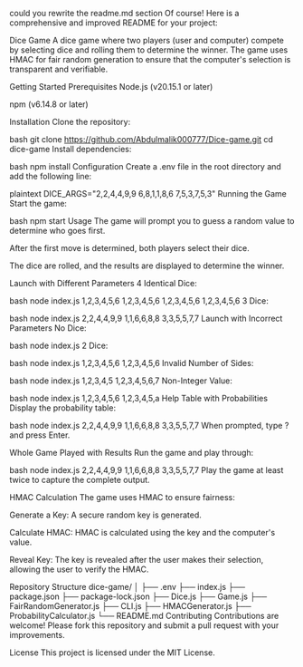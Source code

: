 could you rewrite the readme.md section
Of course! Here is a comprehensive and improved README for your project:

Dice Game
A dice game where two players (user and computer) compete by selecting dice and rolling them to determine the winner. The game uses HMAC for fair random generation to ensure that the computer's selection is transparent and verifiable.

Getting Started
Prerequisites
Node.js (v20.15.1 or later)

npm (v6.14.8 or later)

Installation
Clone the repository:

bash
git clone https://github.com/Abdulmalik000777/Dice-game.git
cd dice-game
Install dependencies:

bash
npm install
Configuration
Create a .env file in the root directory and add the following line:

plaintext
DICE_ARGS="2,2,4,4,9,9 6,8,1,1,8,6 7,5,3,7,5,3"
Running the Game
Start the game:

bash
npm start
Usage
The game will prompt you to guess a random value to determine who goes first.

After the first move is determined, both players select their dice.

The dice are rolled, and the results are displayed to determine the winner.

Launch with Different Parameters
4 Identical Dice:

bash
node index.js 1,2,3,4,5,6 1,2,3,4,5,6 1,2,3,4,5,6 1,2,3,4,5,6
3 Dice:

bash
node index.js 2,2,4,4,9,9 1,1,6,6,8,8 3,3,5,5,7,7
Launch with Incorrect Parameters
No Dice:

bash
node index.js
2 Dice:

bash
node index.js 1,2,3,4,5,6 1,2,3,4,5,6
Invalid Number of Sides:

bash
node index.js 1,2,3,4,5 1,2,3,4,5,6,7
Non-Integer Value:

bash
node index.js 1,2,3,4,5,6 1,2,3,4,5,a
Help Table with Probabilities
Display the probability table:

bash
node index.js 2,2,4,4,9,9 1,1,6,6,8,8 3,3,5,5,7,7
When prompted, type ? and press Enter.

Whole Game Played with Results
Run the game and play through:

bash
node index.js 2,2,4,4,9,9 1,1,6,6,8,8 3,3,5,5,7,7
Play the game at least twice to capture the complete output.

HMAC Calculation
The game uses HMAC to ensure fairness:

Generate a Key: A secure random key is generated.

Calculate HMAC: HMAC is calculated using the key and the computer's value.

Reveal Key: The key is revealed after the user makes their selection, allowing the user to verify the HMAC.

Repository Structure
dice-game/
│
├── .env
├── index.js
├── package.json
├── package-lock.json
├── Dice.js
├── Game.js
├── FairRandomGenerator.js
├── CLI.js
├── HMACGenerator.js
├── ProbabilityCalculator.js
└── README.md
Contributing
Contributions are welcome! Please fork this repository and submit a pull request with your improvements.

License
This project is licensed under the MIT License.
